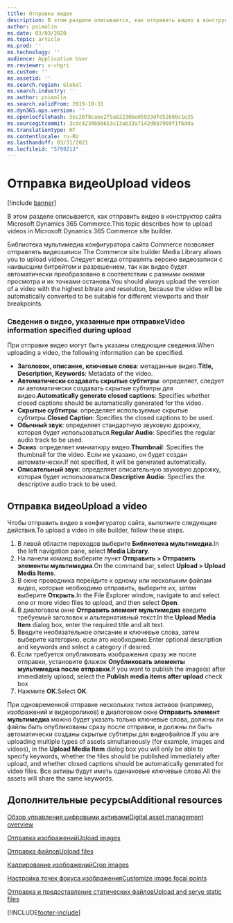 ```yaml
---
title: Отправка видео
description: В этом разделе описывается, как отправить видео в конструктор сайта Microsoft Dynamics 365 Commerce.
author: psimolin
ms.date: 03/03/2020
ms.topic: article
ms.prod: ''
ms.technology: ''
audience: Application User
ms.reviewer: v-chgri
ms.custom: ''
ms.assetid: ''
ms.search.region: Global
ms.search.industry: ''
ms.author: psimolin
ms.search.validFrom: 2019-10-31
ms.dyn365.ops.version: ''
ms.openlocfilehash: 5ec20f8caee2f5a62230be05923dfd52600c1e35
ms.sourcegitcommit: 3cdc42346bb653c13ab33a7142dbb7969f1f6dda
ms.translationtype: HT
ms.contentlocale: ru-RU
ms.lasthandoff: 03/31/2021
ms.locfileid: "5799213"
---
```

# <a name="upload-videos"></a><span data-ttu-id="162fd-103">Отправка видео</span><span class="sxs-lookup"><span data-stu-id="162fd-103">Upload videos</span></span>

[!include [banner](includes/banner.md)]

<span data-ttu-id="162fd-104">В этом разделе описывается, как отправить видео в конструктор сайта Microsoft Dynamics 365 Commerce.</span><span class="sxs-lookup"><span data-stu-id="162fd-104">This topic describes how to upload videos in Microsoft Dynamics 365 Commerce site builder.</span></span>

<span data-ttu-id="162fd-105">Библиотека мультимедиа конфигуратора сайта Commerce позволяет отправлять видеозаписи.</span><span class="sxs-lookup"><span data-stu-id="162fd-105">The Commerce site builder Media Library allows you to upload videos.</span></span> <span data-ttu-id="162fd-106">Следует всегда отправлять версию видеозаписи с наивысшим битрейтом и разрешением, так как видео будет автоматически преобразовано в соответствии с разными окнами просмотра и их точками останова.</span><span class="sxs-lookup"><span data-stu-id="162fd-106">You should always upload the version of a video with the highest bitrate and resolution, because the video will be automatically converted to be suitable for different viewports and their breakpoints.</span></span>

### <a name="video-information-specified-during-upload"></a><span data-ttu-id="162fd-107">Сведения о видео, указанные при отправке</span><span class="sxs-lookup"><span data-stu-id="162fd-107">Video information specified during upload</span></span>

<span data-ttu-id="162fd-108">При отправке видео могут быть указаны следующие сведения.</span><span class="sxs-lookup"><span data-stu-id="162fd-108">When uploading a video, the following information can be specified.</span></span>

- <span data-ttu-id="162fd-109">**Заголовок, описание, ключевые слова**: метаданные видео.</span><span class="sxs-lookup"><span data-stu-id="162fd-109">**Title, Description, Keywords**: Metadata of the video.</span></span>
- <span data-ttu-id="162fd-110">**Автоматически создавать скрытые субтитры**: определяет, следует ли автоматически создавать скрытые субтитры для видео.</span><span class="sxs-lookup"><span data-stu-id="162fd-110">**Automatically generate closed captions**: Specifies whether closed captions should be automatically generated for the video.</span></span>
- <span data-ttu-id="162fd-111">**Скрытые субтитры**: определяет используемые скрытые субтитры.</span><span class="sxs-lookup"><span data-stu-id="162fd-111">**Closed Caption**: Specifies the closed captions to be used.</span></span>
- <span data-ttu-id="162fd-112">**Обычный звук**: определяет стандартную звуковую дорожку, которая будет использоваться.</span><span class="sxs-lookup"><span data-stu-id="162fd-112">**Regular Audio**: Specifies the regular audio track to be used.</span></span>
- <span data-ttu-id="162fd-113">**Эскиз**: определяет миниатюру видео.</span><span class="sxs-lookup"><span data-stu-id="162fd-113">**Thumbnail**: Specifies the thumbnail for the video.</span></span> <span data-ttu-id="162fd-114">Если не указано, он будет создан автоматически.</span><span class="sxs-lookup"><span data-stu-id="162fd-114">If not specified, it will be generated automatically.</span></span>
- <span data-ttu-id="162fd-115">**Описательный звук**: определяет описательную звуковую дорожку, которая будет использоваться.</span><span class="sxs-lookup"><span data-stu-id="162fd-115">**Descriptive Audio**: Specifies the descriptive audio track to be used.</span></span>

## <a name="upload-a-video"></a><span data-ttu-id="162fd-116">Отправка видео</span><span class="sxs-lookup"><span data-stu-id="162fd-116">Upload a video</span></span>

<span data-ttu-id="162fd-117">Чтобы отправить видео в конфигуратор сайта, выполните следующие действия.</span><span class="sxs-lookup"><span data-stu-id="162fd-117">To upload a video in site builder, follow these steps.</span></span>

1. <span data-ttu-id="162fd-118">В левой области переходов выберите **Библиотека мультимедиа**.</span><span class="sxs-lookup"><span data-stu-id="162fd-118">In the left navigation pane, select **Media Library**.</span></span>
1. <span data-ttu-id="162fd-119">На панели команд выберите пункт **Отправить \> Отправить элементы мультимедиа**.</span><span class="sxs-lookup"><span data-stu-id="162fd-119">On the command bar, select **Upload \> Upload Media Items**.</span></span>
1. <span data-ttu-id="162fd-120">В окне проводника перейдите к одному или нескольким файлам видео, которые необходимо отправить, выберите их, затем выберите **Открыть**.</span><span class="sxs-lookup"><span data-stu-id="162fd-120">In the File Explorer window, navigate to and select one or more video files to upload, and then select **Open**.</span></span>
1. <span data-ttu-id="162fd-121">В диалоговом окне **Отправить элемент мультимедиа** введите требуемый заголовок и альтернативный текст.</span><span class="sxs-lookup"><span data-stu-id="162fd-121">In the **Upload Media Item** dialog box, enter the required title and alt text.</span></span>
1. <span data-ttu-id="162fd-122">Введите необязательное описание и ключевые слова, затем выберите категорию, если это необходимо.</span><span class="sxs-lookup"><span data-stu-id="162fd-122">Enter optional description and keywords and select a category if desired.</span></span> 
1. <span data-ttu-id="162fd-123">Если требуется опубликовать изображения сразу же после отправки, установите флажок **Опубликовать элементы мультимедиа после отправки**.</span><span class="sxs-lookup"><span data-stu-id="162fd-123">If you want to publish the image(s) after immediately upload, select the **Publish media items after upload** check box</span></span>
1. <span data-ttu-id="162fd-124">Нажмите **ОК**.</span><span class="sxs-lookup"><span data-stu-id="162fd-124">Select **OK**.</span></span>

<span data-ttu-id="162fd-125">При одновременной отправке нескольких типов активов (например, изображений и видеороликов) в диалоговом окне **Отправить элемент мультимедиа** можно будет указать только ключевые слова, должны ли файлы быть опубликованы сразу после отправки, и должны ли быть автоматически созданы скрытые субтитры для видеофайлов.</span><span class="sxs-lookup"><span data-stu-id="162fd-125">If you are uploading multiple types of assets simultaneously (for example, images and videos), in the **Upload Media Item** dialog box you will only be able to specify keywords, whether the files should be published immediately after upload, and whether closed captions should be automatically generated for video files.</span></span> <span data-ttu-id="162fd-126">Все активы будут иметь одинаковые ключевые слова.</span><span class="sxs-lookup"><span data-stu-id="162fd-126">All the assets will share the same keywords.</span></span>

## <a name="additional-resources"></a><span data-ttu-id="162fd-127">Дополнительные ресурсы</span><span class="sxs-lookup"><span data-stu-id="162fd-127">Additional resources</span></span>

[<span data-ttu-id="162fd-128">Обзор управления цифровыми активами</span><span class="sxs-lookup"><span data-stu-id="162fd-128">Digital asset management overview</span></span>](dam-overview.md)

[<span data-ttu-id="162fd-129">Отправка изображений</span><span class="sxs-lookup"><span data-stu-id="162fd-129">Upload images</span></span>](dam-upload-images.md)

[<span data-ttu-id="162fd-130">Отправка файлов</span><span class="sxs-lookup"><span data-stu-id="162fd-130">Upload files</span></span>](dam-upload-files.md)

[<span data-ttu-id="162fd-131">Кадрирование изображений</span><span class="sxs-lookup"><span data-stu-id="162fd-131">Crop images</span></span>](dam-crop-images.md)

[<span data-ttu-id="162fd-132">Настройка точек фокуса изображения</span><span class="sxs-lookup"><span data-stu-id="162fd-132">Customize image focal points</span></span>](dam-custom-focal-point.md)

[<span data-ttu-id="162fd-133">Отправка и предоставление статических файлов</span><span class="sxs-lookup"><span data-stu-id="162fd-133">Upload and serve static files</span></span>](upload-serve-static-files.md)


[!INCLUDE[footer-include](../includes/footer-banner.md)]
